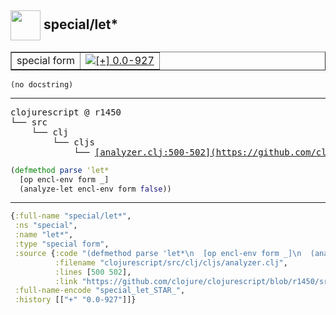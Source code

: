 ## <img width="48px" valign="middle" src="http://i.imgur.com/Hi20huC.png"> special/let\*

 <table border="1">
<tr>
<td>special form</td>
<td><a href="https://github.com/cljsinfo/api-refs/tree/0.0-927"><img valign="middle" alt="[+] 0.0-927" src="https://img.shields.io/badge/+-0.0--927-lightgrey.svg"></a> </td>
</tr>
</table>

 <samp>
</samp>

```
(no docstring)
```

---

 <pre>
clojurescript @ r1450
└── src
    └── clj
        └── cljs
            └── <ins>[analyzer.clj:500-502](https://github.com/clojure/clojurescript/blob/r1450/src/clj/cljs/analyzer.clj#L500-L502)</ins>
</pre>

```clj
(defmethod parse 'let*
  [op encl-env form _]
  (analyze-let encl-env form false))
```


---

```clj
{:full-name "special/let*",
 :ns "special",
 :name "let*",
 :type "special form",
 :source {:code "(defmethod parse 'let*\n  [op encl-env form _]\n  (analyze-let encl-env form false))",
          :filename "clojurescript/src/clj/cljs/analyzer.clj",
          :lines [500 502],
          :link "https://github.com/clojure/clojurescript/blob/r1450/src/clj/cljs/analyzer.clj#L500-L502"},
 :full-name-encode "special_let_STAR_",
 :history [["+" "0.0-927"]]}

```
